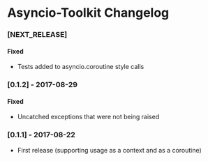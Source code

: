 Asyncio-Toolkit Changelog
==============

### [NEXT_RELEASE] 

#### Fixed

* Tests added to asyncio.coroutine style calls

### [0.1.2] - 2017-08-29 

#### Fixed

* Uncatched exceptions that were not being raised

### [0.1.1] - 2017-08-22

* First release (supporting usage as a context and as a coroutine)
